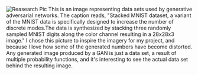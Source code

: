 ![Reasearch Pic](new_research_image.jpg)
This is an image representing data sets used by generative adversarial networks. The caption reads, "Stacked MNIST dataset, a variant of the MNIST data is specifically designed to increase the number of discrete modes.The data is synthesized by stacking three randomly sampled MNIST digits along the color channel resulting in a 28x28x3 image."
I chose this picture to inspire the imagery for my project, and because I love how some of the generated numbers have become distorted. Any generated image produced by a GAN is just a data set, a result of multiple probability functions, and it's interesting to see the actual data set behind the resulting image.
